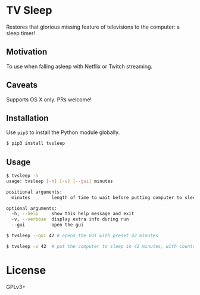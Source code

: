 # TV Sleep

Restores that glorious missing feature of televisions to the computer: a sleep timer!

## Motivation

To use when falling asleep with Netflix or Twitch streaming.

## Caveats

Supports OS X only. PRs welcome!

## Installation

Use `pip3` to install the Python module globally.

```sh
$ pip3 install tvsleep
```

## Usage

```sh
$ tvsleep -h
usage: tvsleep [-h] [-v] [--gui] minutes

positional arguments:
  minutes        length of time to wait before putting computer to sleep

optional arguments:
  -h, --help     show this help message and exit
  -v, --verbose  display extra info during run
  --gui          open the gui

$ tvsleep --gui 42 # opens the GUI with preset 42 minutes

$ tvsleep -v 42  # put the computer to sleep in 42 minutes, with countdown
```

# License

GPLv3+
